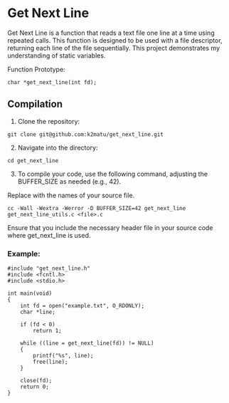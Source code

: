 # Get Next Line
Get Next Line is a function that reads a text file one line at a time using repeated calls. This function is designed to be used with a file descriptor, returning each line of the file sequentially. This project demonstrates my understanding of static variables.

Function Prototype:
```
char *get_next_line(int fd);
```
## Compilation
1. Clone the repository:
```
git clone git@github.com:k2matu/get_next_line.git
````
2. Navigate into the directory:
```
cd get_next_line
```
3. To compile your code, use the following command, adjusting the BUFFER_SIZE as needed (e.g., 42).

Replace <file> with the names of your source file.
```
cc -Wall -Wextra -Werror -D BUFFER_SIZE=42 get_next_line get_next_line_utils.c <file>.c
```

Ensure that you include the necessary header file in your source code where get_next_line is used.
### Example:
```
#include "get_next_line.h"
#include <fcntl.h>
#include <stdio.h>

int main(void)
{
    int fd = open("example.txt", O_RDONLY);
    char *line;

    if (fd < 0)
        return 1;

    while ((line = get_next_line(fd)) != NULL)
    {
        printf("%s", line);
        free(line);
    }

    close(fd);
    return 0;
}
```
